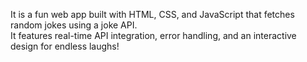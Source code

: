 It is a fun web app built with HTML, CSS, and JavaScript that fetches random jokes using a joke API.
<br> It features real-time API integration, error handling, and an interactive design for endless laughs!
